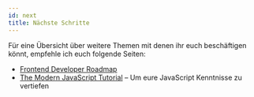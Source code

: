 ```yaml
---
id: next
title: Nächste Schritte
---
```


Für eine Übersicht über weitere Themen mit denen ihr euch beschäftigen könnt, empfehle ich euch folgende Seiten:

- [Frontend Developer Roadmap](https://roadmap.sh/frontend)
- [The Modern JavaScript Tutorial](https://javascript.info/) – Um eure JavaScript Kenntnisse zu vertiefen
